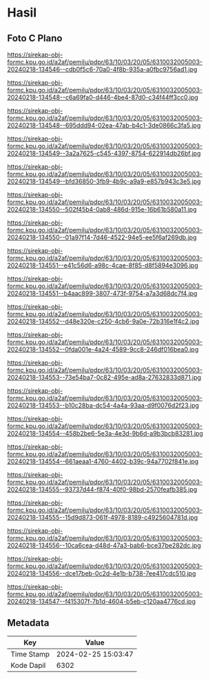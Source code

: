 # Hasil

## Foto C Plano

https://sirekap-obj-formc.kpu.go.id/a2af/pemilu/pdpr/63/10/03/20/05/6310032005003-20240218-134546--cdb0f5c6-70a0-4f8b-935a-a0fbc9756ad1.jpg

https://sirekap-obj-formc.kpu.go.id/a2af/pemilu/pdpr/63/10/03/20/05/6310032005003-20240218-134548--c6a69fa0-d446-4be4-87d0-c34f44ff3cc0.jpg

https://sirekap-obj-formc.kpu.go.id/a2af/pemilu/pdpr/63/10/03/20/05/6310032005003-20240218-134548--695ddd94-02ea-47ab-b4c1-3de0866c3fa5.jpg

https://sirekap-obj-formc.kpu.go.id/a2af/pemilu/pdpr/63/10/03/20/05/6310032005003-20240218-134549--3a2a7625-c545-4397-8754-622914db26bf.jpg

https://sirekap-obj-formc.kpu.go.id/a2af/pemilu/pdpr/63/10/03/20/05/6310032005003-20240218-134549--bfd36850-3fb9-4b9c-a9a9-e857b943c3e5.jpg

https://sirekap-obj-formc.kpu.go.id/a2af/pemilu/pdpr/63/10/03/20/05/6310032005003-20240218-134550--502f45b4-0ab8-486d-915e-16b61b580a11.jpg

https://sirekap-obj-formc.kpu.go.id/a2af/pemilu/pdpr/63/10/03/20/05/6310032005003-20240218-134550--01a97f14-7d46-4522-94e5-ee5f6af269db.jpg

https://sirekap-obj-formc.kpu.go.id/a2af/pemilu/pdpr/63/10/03/20/05/6310032005003-20240218-134551--e41c56d6-a98c-4cae-8f85-d8f5894e3096.jpg

https://sirekap-obj-formc.kpu.go.id/a2af/pemilu/pdpr/63/10/03/20/05/6310032005003-20240218-134551--b4aac899-3807-473f-9754-a7a3d68dc7f4.jpg

https://sirekap-obj-formc.kpu.go.id/a2af/pemilu/pdpr/63/10/03/20/05/6310032005003-20240218-134552--d48e320e-c250-4cb6-9a0e-72b316e1f4c2.jpg

https://sirekap-obj-formc.kpu.go.id/a2af/pemilu/pdpr/63/10/03/20/05/6310032005003-20240218-134552--0fda001e-4a24-4589-9cc8-246df016bea0.jpg

https://sirekap-obj-formc.kpu.go.id/a2af/pemilu/pdpr/63/10/03/20/05/6310032005003-20240218-134553--73e54ba7-0c82-495e-ad8a-27632833d871.jpg

https://sirekap-obj-formc.kpu.go.id/a2af/pemilu/pdpr/63/10/03/20/05/6310032005003-20240218-134553--b10c28ba-dc54-4a4a-93aa-d9f0076d2f23.jpg

https://sirekap-obj-formc.kpu.go.id/a2af/pemilu/pdpr/63/10/03/20/05/6310032005003-20240218-134554--458b2be6-5e3a-4e3d-9b6d-a9b3bcb83281.jpg

https://sirekap-obj-formc.kpu.go.id/a2af/pemilu/pdpr/63/10/03/20/05/6310032005003-20240218-134554--661aeaa1-4760-4402-b39c-94a7702f841e.jpg

https://sirekap-obj-formc.kpu.go.id/a2af/pemilu/pdpr/63/10/03/20/05/6310032005003-20240218-134555--93737d44-f874-40f0-98bd-2570feafb385.jpg

https://sirekap-obj-formc.kpu.go.id/a2af/pemilu/pdpr/63/10/03/20/05/6310032005003-20240218-134555--15d9d873-061f-4978-8189-c4925604781d.jpg

https://sirekap-obj-formc.kpu.go.id/a2af/pemilu/pdpr/63/10/03/20/05/6310032005003-20240218-134556--10ca6cea-d48d-47a3-bab6-bce37be282dc.jpg

https://sirekap-obj-formc.kpu.go.id/a2af/pemilu/pdpr/63/10/03/20/05/6310032005003-20240218-134556--dce17beb-0c2d-4e1b-b738-7ee417cdc510.jpg

https://sirekap-obj-formc.kpu.go.id/a2af/pemilu/pdpr/63/10/03/20/05/6310032005003-20240218-134547--f415307f-7b1d-4604-b5eb-c120aa4776cd.jpg


## Metadata

| Key        | Value               |
| ---------- | ------------------- |
| Time Stamp | 2024-02-25 15:03:47 |
| Kode Dapil | 6302                |



